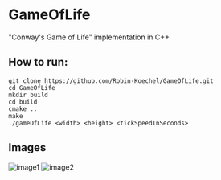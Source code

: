 # GameOfLife
"Conway's Game of Life" implementation in C++

## How to run:
````
git clone https://github.com/Robin-Koechel/GameOfLife.git
cd GameOfLife
mkdir build
cd build
cmake ..
make
./gameOfLife <width> <height> <tickSpeedInSeconds>
````
## Images

![image1](https://github.com/Robin-Koechel/GameOfLife/assets/65247410/52103379-5c23-4490-88c8-924f630e2842)
![image2](https://github.com/Robin-Koechel/GameOfLife/assets/65247410/21ce6cb2-d94c-4c49-b2d0-1be2a202466d)

